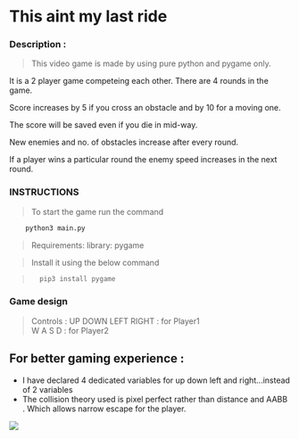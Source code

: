# This aint my last ride

### **Description :**
>This video game is made by using pure python and pygame only.

It is a 2 player game competeing each other. There are 4 rounds in the game.
>
Score increases by 5 if you cross an obstacle and by 10 for a moving one.
>
The score will be saved even if you die in mid-way.
>
New enemies and no. of obstacles increase after every round.
>
If a player wins a particular round the enemy speed increases in the next round.

### INSTRUCTIONS

> To start the game run the command 

```python 
    python3 main.py
```
> Requirements: library: pygame
 
> Install it using the below command

> ```python
>   pip3 install pygame
> ```



### Game design
>Controls :
UP DOWN LEFT RIGHT : for Player1 \
>W A S D : for Player2

## For better gaming experience :
* I have declared 4 dedicated variables for up down left and right...instead of 2 variables
* The collision theory used is pixel perfect rather than distance and AABB .
Which allows narrow escape for the player.

![](https://github.com/cyk-psych/this-aint-my-last-ride/blob/master/miss.png?raw=true)
